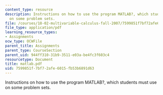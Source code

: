 ```yaml
---
content_type: resource
description: Instructions on how to use the program MATLAB?, which students must use
  on some problem sets.
file: /courses/18-02-multivariable-calculus-fall-2007/7599851f7bf72afe6015fb53b6891d63_matlab.pdf
file_type: application/pdf
learning_resource_types:
- Assignments
ocw_type: OCWFile
parent_title: Assignments
parent_type: CourseSection
parent_uid: 944ff310-31b9-3511-e03a-be4fc3f603c4
resourcetype: Document
title: matlab.pdf
uid: 7599851f-7bf7-2afe-6015-fb53b6891d63
---
```

Instructions on how to use the program MATLAB?, which students must use on some problem sets.

